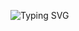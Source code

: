 ![Typing SVG](https://readme-typing-svg.demolab.com?font=Fira+Code&pause=1000&random=false&width=435&lines=%23Hello+world%2C+%F0%9F%91%8B%F0%9F%8F%BB.+I'm+Hugo+Andrade!;%23Empowering+through+Technology!;%23Innovating+Tech+Solutions!)

<!---
hugoandradedev/hugoandradedev is a ✨ special ✨ repository because its `README.md` (this file) appears on your GitHub profile.
You can click the Preview link to take a look at your changes.
--->
